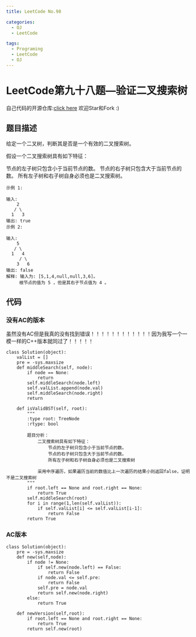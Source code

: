 ```yaml
---
title: LeetCode No.98

categories:
  - OJ
  - LeetCode

tags:
  - Programing
  - LeetCode
  - OJ
---
```



# LeetCode第九十八题—验证二叉搜索树
自己代码的开源仓库:[click here](https://github.com/zs670980918/LeetCode_Coding_Record)  欢迎Star和Fork :)

## 题目描述
给定一个二叉树，判断其是否是一个有效的二叉搜索树。

假设一个二叉搜索树具有如下特征：

节点的左子树只包含小于当前节点的数。
节点的右子树只包含大于当前节点的数。
所有左子树和右子树自身必须也是二叉搜索树。
```
示例 1:

输入:
    2
   / \
  1   3
输出: true
示例 2:

输入:
    5
   / \
  1   4
     / \
    3   6
输出: false
解释: 输入为: [5,1,4,null,null,3,6]。
     根节点的值为 5 ，但是其右子节点值为 4 。
```

## 代码
### 没有AC的版本
虽然没有AC但是我真的没有找到错误！！！！！！！！！！！！因为我写一个一模一样的C++版本就同过了！！！！！
```
class Solution(object):
    valList = []
    pre = -sys.maxsize
    def middleSearch(self, node):
        if node == None:
            return
        self.middleSearch(node.left)
        self.valList.append(node.val)
        self.middleSearch(node.right)
        return

    def isValidBST(self, root):
        """
        :type root: TreeNode
        :rtype: bool

        题目分析：
            二叉搜索树具有如下特征：
                节点的左子树只包含小于当前节点的数。
                节点的右子树只包含大于当前节点的数。
                所有左子树和右子树自身必须也是二叉搜索树

            采用中序遍历，如果遍历当前的数值比上一次遍历的结果小则返回false，证明不是二叉搜索树
        """
        if root.left == None and root.right == None:
            return True
        self.middleSearch(root)
        for i in range(1,len(self.valList)):
            if self.valList[i] <= self.valList[i-1]:
                return False
        return True
```

### AC版本
```
class Solution(object):
    pre = -sys.maxsize
    def new(self,node):
        if node != None:
            if self.new(node.left) == False:
                return False
            if node.val <= self.pre:
                return False
            self.pre = node.val
            return self.new(node.right)
        else:
            return True

    def newVersion(self,root):
        if root.left == None and root.right == None:
            return True
        return self.new(root)
```